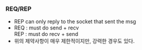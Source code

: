 ### REQ/REP

- REP can only reply to the socket that sent the msg
- REQ : must do send + recv    
  REP : must do recv + send
- 위의 제약사항이 매우 제한적이지만, 강력한 경우도 있다.
